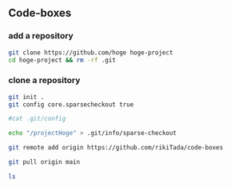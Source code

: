 ## Code-boxes

### add a repository

```bash
git clone https://github.com/hoge hoge-project
cd hoge-project && rm -rf .git
```

### clone a repository

```bash
git init .
git config core.sparsecheckout true

#cat .git/config

echo "/projectHoge" > .git/info/sparse-checkout

git remote add origin https://github.com/rikiTada/code-boxes

git pull origin main

ls
```

